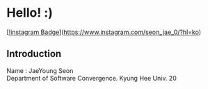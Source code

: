 # Hello! :)
[[!instagram Badge](http://img.shields.io/badge/Instagram-#E4405F?style=flat-square&logo=instagram&link=https://www.instagram.com/seon_jae_0/?hl=ko)](https://www.instagram.com/seon_jae_0/?hl=ko)
## Introduction
Name : JaeYoung Seon<br>
Department of Software Convergence. Kyung Hee Univ. 20

<!--
**tjswodud/tjswodud** is a ✨ _special_ ✨ repository because its `README.md` (this file) appears on your GitHub profile.

Here are some ideas to get you started:

- 🔭 I’m currently working on ...
- 🌱 I’m currently learning ...
- 👯 I’m looking to collaborate on ...
- 🤔 I’m looking for help with ...
- 💬 Ask me about ...
- 📫 How to reach me: ...
- 😄 Pronouns: ...
- ⚡ Fun fact: ...
-->
